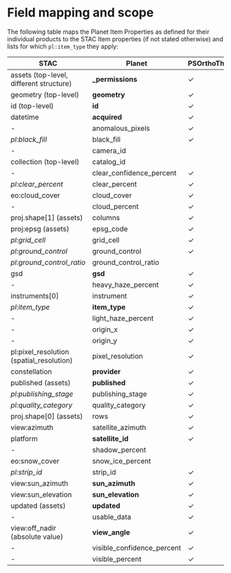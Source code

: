# Field mapping and scope

The following table maps the Planet Item Properties as defined for their individual products to the
STAC Item properties (if not stated otherwise) and lists for which `pl:item_type` they apply:

| STAC | Planet | PSOrthoThile | PSScene | REOrthoTile | REScene | SkySatCollect | SkySatScene | SkySatVideo | Landsat8L1G | MOD09GA | MOD09GQ | MYD09GA | MYD09GQ | Sentinel1 | Sentinel2L1C |
| ---- | ------ | ------------ | ------- | ----------- | ------- | ------------- | ----------- | ----------- | ----------- | ------- | ------- | ------- | ------- | --------- | ------------ |
| assets (top-level, different structure) | **_permissions**           | ✓ | ✓ | ✓ | ✓ | ✓ | ✓ | ✓ | ✓ | ✓ | ✓ | ✓ | ✓ | ✓ | ✓ |
| geometry (top-level)                    | **geometry**               | ✓ | ✓ | ✓ | ✓ | ✓ | ✓ | ✓ | ✓ | ✓ | ✓ | ✓ | ✓ | ✓ | ✓ |
| id (top-level)                          | **id**                     | ✓ | ✓ | ✓ | ✓ | ✓ | ✓ | ✓ | ✓ | ✓ | ✓ | ✓ | ✓ | ✓ | ✓ |
| datetime                                | **acquired**               | ✓ | ✓ | ✓ | ✓ | ✓ | ✓ | ✓ | ✓ | ✓ | ✓ | ✓ | ✓ | ✓ | ✓ |
| -                                       | anomalous_pixels           | ✓ | ✓ | ✓ | ✓ |   |   |   | ✓ | ✓ | ✓ | ✓ |   | ✓ | ✓ |
| *pl:black_fill*                         | black_fill                 | ✓ |   | ✓ | ✓ |   |   |   |   | ✓ | ✓ | ✓ | ✓ | ✓ | ✓ |
| -                                       | camera_id                  |   |   |   |   |   | ✓ | ✓ |   |   |   |   |   |   |   |
| collection (top-level)                  | catalog_id                 |   |   | ✓ | ✓ |   |   |   |   |   |   |   |   |   |   |
| -                                       | clear_confidence_percent   | ✓ | ✓ |   |   | ✓ | ✓ |   |   |   |   |   |   |   |   |
| *pl:clear_percent*                      | clear_percent              | ✓ | ✓ |   |   | ✓ | ✓ |   |   |   |   |   |   |   |   |
| eo:cloud_cover                          | cloud_cover                | ✓ | ✓ | ✓ | ✓ | ✓ | ✓ |   | ✓ | ✓ | ✓ | ✓ | ✓ | ✓ | ✓ |
| -                                       | cloud_percent              | ✓ | ✓ |   |   | ✓ | ✓ |   |   |   |   |   |   |   |   |
| proj.shape\[1] (assets)                 | columns                    | ✓ |   | ✓ | ✓ |   |   |   | ✓ |   |   |   |   | ✓ | ✓ |
| proj:epsg (assets)                      | epsg_code                  | ✓ |   | ✓ |   |   |   |   | ✓ |   |   |   |   | ✓ | ✓ |
| *pl:grid_cell*                          | grid_cell                  | ✓ |   | ✓ |   |   |   |   |   |   |   |   |   |   |   |
| *pl:ground_control*                     | ground_control             | ✓ | ✓ | ✓ |   |   | ✓ |   |   |   |   |   |   |   |   |
| *pl:ground_control_ratio*               | ground_control_ratio       |   |   |   |   | ✓ |   |   |   |   |   |   |   |   |   |
| gsd                                     | **gsd**                    | ✓ | ✓ | ✓ | ✓ | ✓ | ✓ |   | ✓ | ✓ | ✓ | ✓ | ✓ | ✓ | ✓ |
| -                                       | heavy_haze_percent         | ✓ | ✓ |   |   | ✓ | ✓ |   |   |   |   |   |   |   |   |
| instruments\[0]                         | instrument                 | ✓ | ✓ |   |   |   |   |   | ✓ | ✓ | ✓ | ✓ | ✓ |   | ✓ |
| *pl:item_type*                          | **item_type**              | ✓ | ✓ | ✓ | ✓ | ✓ | ✓ | ✓ | ✓ | ✓ | ✓ | ✓ | ✓ | ✓ | ✓ |
| -                                       | light_haze_percent         | ✓ | ✓ |   |   | ✓ | ✓ |   |   |   |   |   |   |   |   |
| -                                       | origin_x                   | ✓ |   | ✓ |   |   |   |   | ✓ |   |   |   |   |   | ✓ |
| -                                       | origin_y                   | ✓ |   | ✓ |   |   |   |   | ✓ |   |   |   |   |   | ✓ |
| pl:pixel_resolution (spatial_resolution) | pixel_resolution          | ✓ | ✓ | ✓ |   | ✓ | ✓ |   | ✓ | ✓ | ✓ | ✓ | ✓ |   | ✓ |
| constellation                           | **provider**               | ✓ | ✓ | ✓ | ✓ | ✓ | ✓ | ✓ | ✓ | ✓ | ✓ | ✓ | ✓ | ✓ | ✓ |
| published (assets)                      | **published**              | ✓ | ✓ | ✓ | ✓ | ✓ | ✓ | ✓ | ✓ | ✓ | ✓ | ✓ | ✓ | ✓ | ✓ |
| *pl:publishing_stage*                   | publishing_stage           | ✓ | ✓ |   |   | ✓ | ✓ | ✓ |   |   |   |   |   |   |   |
| *pl:quality_category*                   | quality_category           | ✓ | ✓ |   |   | ✓ | ✓ | ✓ | ✓ | ✓ | ✓ | ✓ | ✓ | ✓ | ✓ |
| proj.shape\[0] (assets)                 | rows                       | ✓ | ✓ | ✓ | ✓ |   |   |   | ✓ |   |   |   |   | ✓ | ✓ |
| view:azimuth                            | satellite_azimuth          | ✓ | ✓ |   |   | ✓ | ✓ | ✓ |   |   |   |   |   |   |   |
| platform                                | **satellite_id**           | ✓ | ✓ | ✓ | ✓ | ✓ | ✓ | ✓ | ✓ | ✓ | ✓ | ✓ | ✓ | ✓ | ✓ |
| -                                       | shadow_percent             |   | ✓ |   |   | ✓ | ✓ |   |   |   |   |   |   |   |   |
| eo:snow_cover                           | snow_ice_percent           |   | ✓ |   |   | ✓ | ✓ |   |   |   |   |   |   |   |   |
| *pl:strip_id*                           | strip_id                   | ✓ | ✓ | ✓ | ✓ | ✓ | ✓ | ✓ |   |   |   |   |   |   |   |
| view:sun_azimuth                        | **sun_azimuth**            | ✓ | ✓ | ✓ | ✓ | ✓ | ✓ | ✓ | ✓ | ✓ | ✓ | ✓ | ✓ | ✓ | ✓ |
| view:sun_elevation                      | **sun_elevation**          | ✓ | ✓ | ✓ | ✓ | ✓ | ✓ | ✓ | ✓ | ✓ | ✓ | ✓ | ✓ | ✓ | ✓ |
| updated (assets)                        | **updated**                | ✓ | ✓ | ✓ | ✓ | ✓ | ✓ | ✓ | ✓ | ✓ | ✓ | ✓ | ✓ | ✓ | ✓ |
| -                                       | usable_data                | ✓ |   | ✓ | ✓ |   |   |   | ✓ | ✓ | ✓ | ✓ | ✓ | ✓ | ✓ |
| view:off_nadir (absolute value)         | **view_angle**             | ✓ | ✓ | ✓ | ✓ | ✓ | ✓ | ✓ | ✓ | ✓ | ✓ | ✓ | ✓ |   | ✓ |
| -                                       | visible_confidence_percent | ✓ | ✓ |   |   | ✓ | ✓ |   |   |   |   |   |   |   |   |
| -                                       | visible_percent            | ✓ | ✓ |   |   | ✓ | ✓ |   |   |   |   |   |   |   |   |
